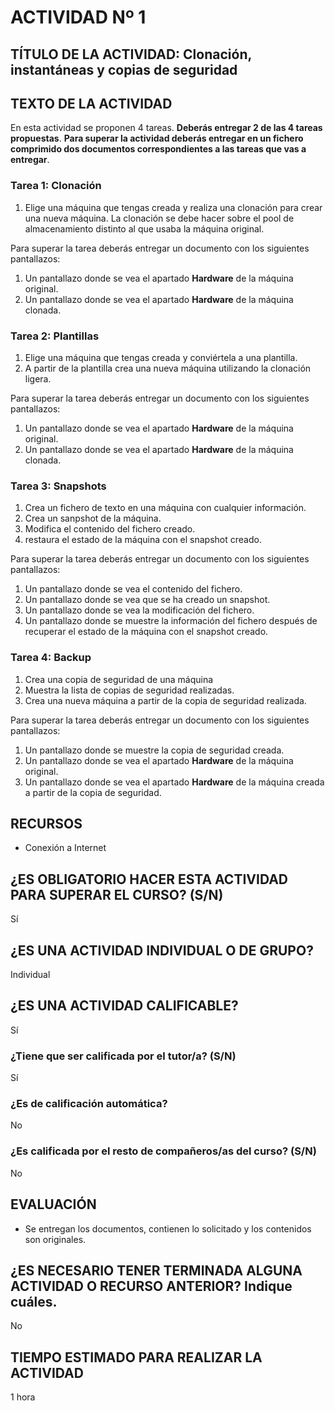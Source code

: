 # ACTIVIDAD Nº 1

## TÍTULO DE LA ACTIVIDAD: Clonación, instantáneas y copias de seguridad

## TEXTO DE LA ACTIVIDAD

En esta actividad se proponen 4 tareas. **Deberás entregar 2 de las 4 tareas propuestas**.
**Para superar la actividad deberás entregar en un fichero comprimido dos documentos correspondientes a las tareas que vas a entregar**.

### Tarea 1: Clonación

1. Elige una máquina que tengas creada y realiza una clonación para crear una nueva máquina. La clonación se debe hacer sobre el pool de almacenamiento distinto al que usaba la máquina original.

Para superar la tarea deberás entregar un documento con los siguientes pantallazos:

1. Un pantallazo donde se vea el apartado **Hardware** de la máquina original.
2. Un pantallazo donde se vea el apartado **Hardware** de la máquina clonada.

### Tarea 2: Plantillas

1. Elige una máquina que tengas creada y conviértela a una plantilla.
2. A partir de la plantilla crea una nueva máquina utilizando la clonación ligera.

Para superar la tarea deberás entregar un documento con los siguientes pantallazos:

1. Un pantallazo donde se vea el apartado **Hardware** de la máquina original.
2. Un pantallazo donde se vea el apartado **Hardware** de la máquina clonada.

### Tarea 3: Snapshots

1. Crea un fichero de texto en una máquina con cualquier información.
2. Crea un sanpshot de la máquina.
3. Modifica el contenido del fichero creado.
4. restaura el estado de la máquina con el snapshot creado.

Para superar la tarea deberás entregar un documento con los siguientes pantallazos:

1. Un pantallazo donde se vea el contenido del fichero.
2. Un pantallazo donde se vea que se ha creado un snapshot.
3. Un pantallazo donde se vea la modificación del fichero.
4. Un pantallazo donde se muestre la información del fichero después de recuperar el estado de la máquina con el snapshot creado.

### Tarea 4: Backup

1. Crea una copia de seguridad de una máquina
2. Muestra la lista de copias de seguridad realizadas.
3. Crea una nueva máquina a partir de la copia de seguridad realizada.

Para superar la tarea deberás entregar un documento con los siguientes pantallazos:

1. Un pantallazo donde se muestre la copia de seguridad creada.
2. Un pantallazo donde se vea el apartado **Hardware** de la máquina original.
3. Un pantallazo donde se vea el apartado **Hardware** de la máquina creada a partir de la copia de seguridad.

## RECURSOS

* Conexión a Internet

## ¿ES OBLIGATORIO HACER ESTA ACTIVIDAD PARA SUPERAR EL CURSO? (S/N)

Sí

## ¿ES UNA ACTIVIDAD INDIVIDUAL O DE GRUPO?

Individual

## ¿ES UNA ACTIVIDAD CALIFICABLE?

Sí

### ¿Tiene que ser calificada por el tutor/a? (S/N)

Sí

### ¿Es de calificación automática?

No

### ¿Es calificada por el resto de compañeros/as del curso? (S/N)

No

## EVALUACIÓN

* Se entregan los documentos, contienen lo solicitado y los contenidos son originales.

## ¿ES NECESARIO TENER TERMINADA ALGUNA ACTIVIDAD O RECURSO ANTERIOR? Indique cuáles.

No

## TIEMPO ESTIMADO PARA REALIZAR LA ACTIVIDAD

1 hora